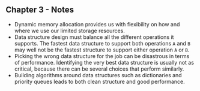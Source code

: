 ## Chapter 3 - Notes
- Dynamic memory allocation provides us with flexibility on how and where we use our limited storage resources.
- Data structure design must balance all the different operations it supports. The fastest data structure to support both operations `A` and `B` may well not be the fastest structure to support either operation `A` or `B`.
- Picking the wrong data structure for the job can be disastrous in terms of performance. Identifying the very best data structure is usually not as critical, because there can be several choices that perform similarly.
- Building algorithms around data structures such as dictionaries and priority queues leads to both clean structure and good performance.
